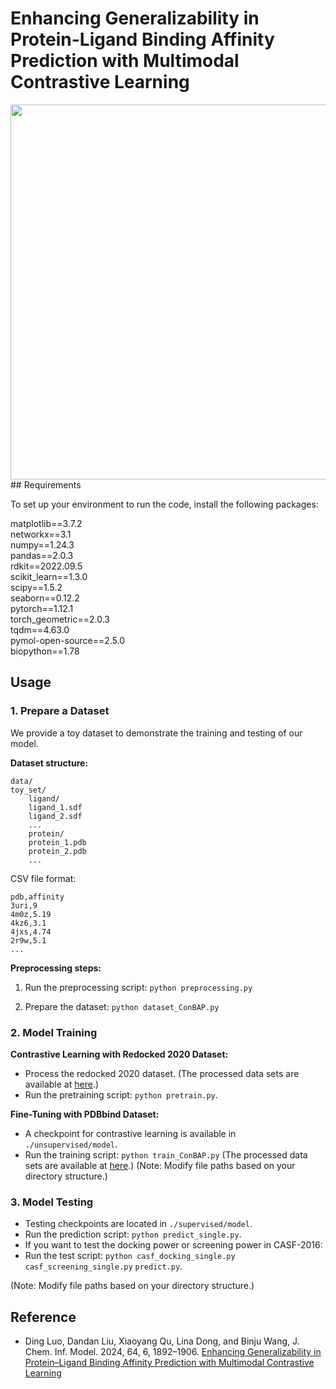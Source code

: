 # Enhancing Generalizability in Protein-Ligand Binding Affinity Prediction with Multimodal Contrastive Learning
<img src='./toc.jpg' width='600'>
## Requirements

To set up your environment to run the code, install the following packages:

matplotlib==3.7.2  
networkx==3.1  
numpy==1.24.3  
pandas==2.0.3  
rdkit==2022.09.5  
scikit_learn==1.3.0  
scipy==1.5.2  
seaborn==0.12.2  
pytorch==1.12.1  
torch_geometric==2.0.3  
tqdm==4.63.0  
pymol-open-source==2.5.0  
biopython==1.78  

## Usage

### 1. Prepare a Dataset

We provide a toy dataset to demonstrate the training and testing of our model.

**Dataset structure:**
```
data/
toy_set/
    ligand/
    ligand_1.sdf
    ligand_2.sdf
    ...
    protein/
    protein_1.pdb
    protein_2.pdb
    ...
```
CSV file format:
```
pdb,affinity
3uri,9
4m0z,5.19
4kz6,3.1
4jxs,4.74
2r9w,5.1
...
```
**Preprocessing steps:**

1. Run the preprocessing script: `python preprocessing.py`

2. Prepare the dataset: `python dataset_ConBAP.py`


### 2. Model Training

**Contrastive Learning with Redocked 2020 Dataset:**

- Process the redocked 2020 dataset. (The processed data sets are available at [here](https://doi.org/10.5281/zenodo.10532672).)
- Run the pretraining script: `python pretrain.py`.


**Fine-Tuning with PDBbind Dataset:**

- A checkpoint for contrastive learning is available in `./unsupervised/model`.
- Run the training script: `python train_ConBAP.py` (The processed data sets are available at [here](https://doi.org/10.5281/zenodo.10532672).)
(Note: Modify file paths based on your directory structure.)

### 3. Model Testing

- Testing checkpoints are located in `./supervised/model`.
- Run the prediction script: `python predict_single.py`.
- If you want to test the docking power or screening power in CASF-2016:
- Run the test script: `python casf_docking_single.py` `casf_screening_single.py` `predict.py`.

(Note: Modify file paths based on your directory structure.)
## Reference
- Ding Luo, Dandan Liu, Xiaoyang Qu, Lina Dong, and Binju Wang, J. Chem. Inf. Model. 2024, 64, 6, 1892–1906.
[Enhancing Generalizability in Protein–Ligand Binding Affinity Prediction with Multimodal Contrastive Learning](https://doi.org/10.1021/acs.jcim.3c01961)


